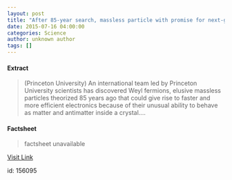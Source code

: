 ```yaml
---
layout: post
title: "After 85-year search, massless particle with promise for next-generation electronics found"
date: 2015-07-16 04:00:00
categories: Science
author: unknown author
tags: []
---
```



#### Extract
>(Princeton University) An international team led by Princeton University scientists has discovered Weyl fermions, elusive massless particles theorized 85 years ago that could give rise to faster and more efficient electronics because of their unusual ability to behave as matter and antimatter inside a crystal....

#### Factsheet
>factsheet unavailable

[Visit Link](http://www.eurekalert.org/pub_releases/2015-07/pu-a8s071015.php)

id:  156095
